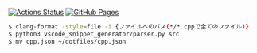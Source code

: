 [![Actions Status](https://github.com/knshnb/competitive_library/workflows/verify/badge.svg)](https://github.com/knshnb/competitive_library/actions)
[![GitHub Pages](https://img.shields.io/static/v1?label=GitHub+Pages&message=+&color=brightgreen&logo=github)](https://knshnb.github.io/competitive_library/)

```bash
$ clang-format -style=file -i {ファイルへのパス(*/*.cppで全てのファイル)}
$ python3 vscode_snippet_generator/parser.py src
$ mv cpp.json ~/dotfiles/cpp.json
```
